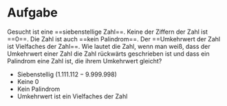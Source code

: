 # Aufgabe
Gesucht ist eine ==siebenstellige Zahl==. Keine der Ziffern der Zahl ist ==0==. Die Zahl ist auch ==kein Palindrom==. Der ==Umkehrwert der Zahl ist Vielfaches der Zahl==. Wie lautet die Zahl, wenn man weiß, dass der Umkehrwert einer Zahl die Zahl rückwärts geschrieben ist und dass ein Palindrom eine Zahl ist, die ihrem Umkehrwert gleicht?

- Siebenstellig ($1.111.112-9.999.998$)
- Keine 0
- Kein Palindrom
- Umkehrwert ist ein Vielfaches der Zahl